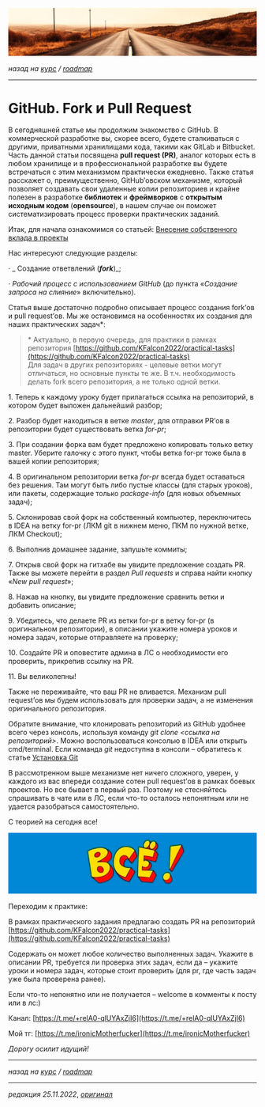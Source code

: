 ![](../../common_files/header.png)

*назад на [курс](../../course.md) / [roadmap](../../roadmap.md)*

***

   

GitHub. Fork и Pull Request
===========================

В сегодняшней статье мы продолжим знакомство с GitHub. В коммерческой разработке вы, скорее всего, будете сталкиваться с другими, приватными хранилищами кода, такими как GitLab и Bitbucket. Часть данной статьи посвящена **pull request (PR)**, аналог которых есть в любом хранилище и в профессиональной разработке вы будете встречаться с этим механизмом практически ежедневно. Также статья расскажет о, преимущественно, GitHub’овском механизме, который позволяет создавать свои удаленные копии репозиториев и крайне полезен в разработке **библиотек** и **фреймворков** с **открытым исходным кодом** (**opensource**), в нашем случае он поможет систематизировать процесс проверки практических заданий.

Итак, для начала ознакомимся со статьей: [Внесение собственного вклада в проекты](https://git-scm.com/book/ru/v2/GitHub-%D0%92%D0%BD%D0%B5%D1%81%D0%B5%D0%BD%D0%B8%D0%B5-%D1%81%D0%BE%D0%B1%D1%81%D1%82%D0%B2%D0%B5%D0%BD%D0%BD%D0%BE%D0%B3%D0%BE-%D0%B2%D0%BA%D0%BB%D0%B0%D0%B4%D0%B0-%D0%B2-%D0%BF%D1%80%D0%BE%D0%B5%D0%BA%D1%82%D1%8B)

Нас интересуют следующие разделы:

· _ Создание ответвлений (_**_fork_**_)_;

· _Рабочий процесс с использованием GitHub_ (до пункта «_Создание запроса на слияние_» включительно).

Статья выше достаточно подробно описывает процесс создания fork’ов и pull request’ов. Мы же остановимся на особенностях их создания для наших практических задач\*:

> \* Актуально, в первую очередь, для практики в рамках репозитория [https://github.com/KFalcon2022/practical-tasks](https://github.com/KFalcon2022/practical-tasks)  
> Для задач в других репозиториях - целевые ветки могут отличаться, но основные пункты те же. В т.ч. необходимость делать fork всего репозитория, а не только одной ветки.  

1\. Теперь к каждому уроку будет прилагаться ссылка на репозиторий, в котором будет выложен дальнейший разбор;

2\. Разбор будет находиться в ветке _master_, для отправки PR’ов в репозитории будет существовать ветка _for-pr_;

3\. При создании форка вам будет предложено копировать только ветку master. Уберите галочку с этого пункт, чтобы ветка for-pr тоже была в вашей копии репозитория;

4\. В оригинальном репозитории ветка _for-pr_ всегда будет оставаться без решения. Там могут быть либо пустые классы (для старых уроков), или пакеты, содержащие только _package-info_ (для новых объемных задач);

5\. Склонировав свой форк на собственный компьютер, переключитесь в IDEA на ветку for-pr (ЛКМ git в нижнем меню, ПКМ по нужной ветке, ЛКМ Checkout);

6\. Выполнив домашнее задание, запушьте коммиты;

7\. Открыв свой форк на гитхабе вы увидите предложение создать PR. Также вы можете перейти в раздел _Pull requests_ и справа найти кнопку «_New pull request_»;

8\. Нажав на кнопку, вы увидите предложение сравнить ветки и добавить описание;

9\. Убедитесь, что делаете PR из ветки for-pr в ветку for-pr (в оригинальном репозитории), в описании укажите номера уроков и номера задач, которые отправляете на проверку;

10\. Создайте PR и оповестите админа в ЛС о необходимости его проверить, прикрепив ссылку на PR.

11\. Вы великолепны!

Также не переживайте, что ваш PR не вливается. Механизм pull request’ов мы будем использовать для проверки задач, а не изменения оригинального репозитория.

Обратите внимание, что клонировать репозиторий из GitHub удобнее всего через консоль, используя команду _git clone <ссылка на репозиторий>_. Можно воспользоваться консолью в IDEA или открыть cmd/terminal. Если команда _git_ недоступна в консоли – обратитесь к статье [Установка Git](https://git-scm.com/book/ru/v2/%D0%92%D0%B2%D0%B5%D0%B4%D0%B5%D0%BD%D0%B8%D0%B5-%D0%A3%D1%81%D1%82%D0%B0%D0%BD%D0%BE%D0%B2%D0%BA%D0%B0-Git)

  

В рассмотренном выше механизме нет ничего сложного, уверен, у каждого из вас впереди создание сотен pull request’ов в рамках боевых проектов. Но все бывает в первый раз. Поэтому не стесняйтесь спрашивать в чате или в ЛС, если что-то осталось непонятным или не удается разобраться самостоятельно.

С теорией на сегодня все!

![](../../common_files/footer.png)

  

Переходим к практике:

В рамках практического задания предлагаю создать PR на репозиторий [https://github.com/KFalcon2022/practical-tasks](https://github.com/KFalcon2022/practical-tasks)

Содержать он может любое количество выполненных задач. Укажите в описании PR, требуется ли проверка этих задач, если да – укажите уроки и номера задач, которые стоит проверить (для pr, где часть задач уже была проверена ранее).

  

Если что-то непонятно или не получается – welcome в комменты к посту или в лс:)

Канал: [https://t.me/+relA0-qlUYAxZjI6](https://t.me/+relA0-qlUYAxZjI6)

Мой тг: [https://t.me/ironicMotherfucker](https://t.me/ironicMotherfucker)

_Дорогу осилит идущий!_

***

*назад на [курс](../../course.md) / [roadmap](../../roadmap.md)*

***

_редакция 25.11.2022_, [_оригинал_](https://telegra.ph/GitHub-Fork-i-Pull-Request-11-25)
